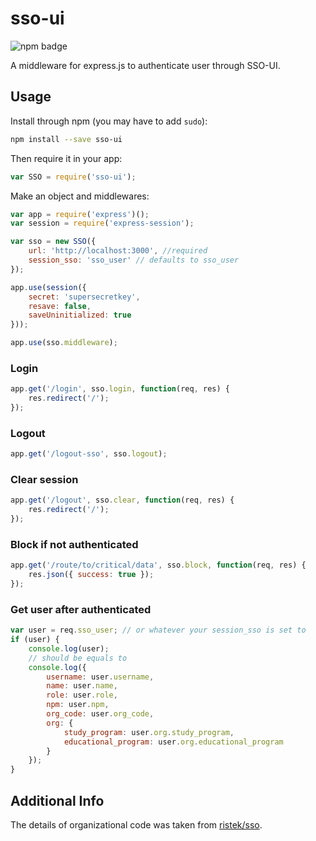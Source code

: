 sso-ui
======
![npm badge](https://img.shields.io/npm/v/sso-ui.svg)

A middleware for express.js to authenticate user through SSO-UI.

## Usage
Install through npm (you may have to add `sudo`):
```sh
npm install --save sso-ui
```

Then require it in your app:
```js
var SSO = require('sso-ui');
```

Make an object and middlewares:
```js
var app = require('express')();
var session = require('express-session');

var sso = new SSO({
	url: 'http://localhost:3000', //required
	session_sso: 'sso_user' // defaults to sso_user
});

app.use(session({
    secret: 'supersecretkey',
    resave: false,
    saveUninitialized: true
}));

app.use(sso.middleware);
```

### Login
```js
app.get('/login', sso.login, function(req, res) {
    res.redirect('/');
});
```

### Logout
```js
app.get('/logout-sso', sso.logout);
```

### Clear session
```js
app.get('/logout', sso.clear, function(req, res) {
	res.redirect('/');
});
```

### Block if not authenticated
```js
app.get('/route/to/critical/data', sso.block, function(req, res) {
	res.json({ success: true });
});
```

### Get user after authenticated
```js
var user = req.sso_user; // or whatever your session_sso is set to
if (user) {
    console.log(user);
    // should be equals to
    console.log({
        username: user.username,
        name: user.name,
        role: user.role,
        npm: user.npm,
        org_code: user.org_code,
        org: {
            study_program: user.org.study_program,
            educational_program: user.org.educational_program
        }
    });
}
```

## Additional Info
The details of organizational code was taken from [ristek/sso](https://github.com/RistekCSUI/SSO).